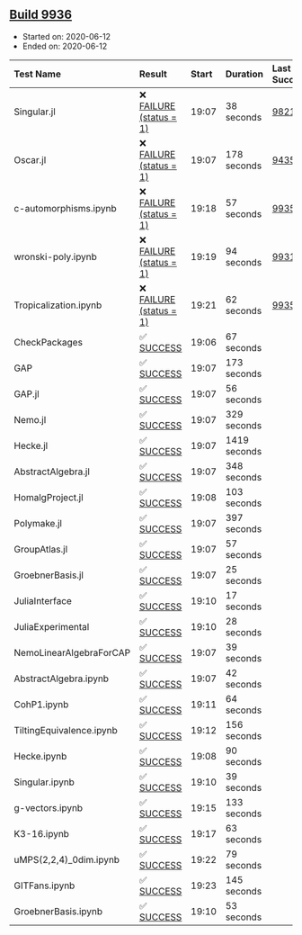 ## [Build 9936](https://oscarci.mathematik.uni-kl.de/job/oscar/9936/)

* Started on: 2020-06-12
* Ended on: 2020-06-12

| Test Name    | Result | Start | Duration | Last Success | First Failure |
|:-------------|:-------|:------|:---------|:-------------|:--------------|
| Singular.jl | ❌ [FAILURE (status = 1)](https://oscarci.mathematik.uni-kl.de/job/oscar/9936/artifact/logs/build-9936/Singular.jl.log) | 19:07 | 38 seconds | [9821](https://oscarci.mathematik.uni-kl.de/job/oscar/9821/) | [9822](https://oscarci.mathematik.uni-kl.de/job/oscar/9822/) |
| Oscar.jl | ❌ [FAILURE (status = 1)](https://oscarci.mathematik.uni-kl.de/job/oscar/9936/artifact/logs/build-9936/Oscar.jl.log) | 19:07 | 178 seconds | [9435](https://oscarci.mathematik.uni-kl.de/job/oscar/9435/) | [9436](https://oscarci.mathematik.uni-kl.de/job/oscar/9436/) |
| c-automorphisms.ipynb | ❌ [FAILURE (status = 1)](https://oscarci.mathematik.uni-kl.de/job/oscar/9936/artifact/logs/build-9936/c-automorphisms.ipynb.log) | 19:18 | 57 seconds | [9935](https://oscarci.mathematik.uni-kl.de/job/oscar/9935/) | [9936](https://oscarci.mathematik.uni-kl.de/job/oscar/9936/) |
| wronski-poly.ipynb | ❌ [FAILURE (status = 1)](https://oscarci.mathematik.uni-kl.de/job/oscar/9936/artifact/logs/build-9936/wronski-poly.ipynb.log) | 19:19 | 94 seconds | [9931](https://oscarci.mathematik.uni-kl.de/job/oscar/9931/) | [9932](https://oscarci.mathematik.uni-kl.de/job/oscar/9932/) |
| Tropicalization.ipynb | ❌ [FAILURE (status = 1)](https://oscarci.mathematik.uni-kl.de/job/oscar/9936/artifact/logs/build-9936/Tropicalization.ipynb.log) | 19:21 | 62 seconds | [9935](https://oscarci.mathematik.uni-kl.de/job/oscar/9935/) | [9936](https://oscarci.mathematik.uni-kl.de/job/oscar/9936/) |
| CheckPackages | ✅ [SUCCESS](https://oscarci.mathematik.uni-kl.de/job/oscar/9936/artifact/logs/build-9936/CheckPackages.log) | 19:06 | 67 seconds |  |  |
| GAP | ✅ [SUCCESS](https://oscarci.mathematik.uni-kl.de/job/oscar/9936/artifact/logs/build-9936/GAP.log) | 19:07 | 173 seconds |  |  |
| GAP.jl | ✅ [SUCCESS](https://oscarci.mathematik.uni-kl.de/job/oscar/9936/artifact/logs/build-9936/GAP.jl.log) | 19:07 | 56 seconds |  |  |
| Nemo.jl | ✅ [SUCCESS](https://oscarci.mathematik.uni-kl.de/job/oscar/9936/artifact/logs/build-9936/Nemo.jl.log) | 19:07 | 329 seconds |  |  |
| Hecke.jl | ✅ [SUCCESS](https://oscarci.mathematik.uni-kl.de/job/oscar/9936/artifact/logs/build-9936/Hecke.jl.log) | 19:07 | 1419 seconds |  |  |
| AbstractAlgebra.jl | ✅ [SUCCESS](https://oscarci.mathematik.uni-kl.de/job/oscar/9936/artifact/logs/build-9936/AbstractAlgebra.jl.log) | 19:07 | 348 seconds |  |  |
| HomalgProject.jl | ✅ [SUCCESS](https://oscarci.mathematik.uni-kl.de/job/oscar/9936/artifact/logs/build-9936/HomalgProject.jl.log) | 19:08 | 103 seconds |  |  |
| Polymake.jl | ✅ [SUCCESS](https://oscarci.mathematik.uni-kl.de/job/oscar/9936/artifact/logs/build-9936/Polymake.jl.log) | 19:07 | 397 seconds |  |  |
| GroupAtlas.jl | ✅ [SUCCESS](https://oscarci.mathematik.uni-kl.de/job/oscar/9936/artifact/logs/build-9936/GroupAtlas.jl.log) | 19:07 | 57 seconds |  |  |
| GroebnerBasis.jl | ✅ [SUCCESS](https://oscarci.mathematik.uni-kl.de/job/oscar/9936/artifact/logs/build-9936/GroebnerBasis.jl.log) | 19:07 | 25 seconds |  |  |
| JuliaInterface | ✅ [SUCCESS](https://oscarci.mathematik.uni-kl.de/job/oscar/9936/artifact/logs/build-9936/JuliaInterface.log) | 19:10 | 17 seconds |  |  |
| JuliaExperimental | ✅ [SUCCESS](https://oscarci.mathematik.uni-kl.de/job/oscar/9936/artifact/logs/build-9936/JuliaExperimental.log) | 19:10 | 28 seconds |  |  |
| NemoLinearAlgebraForCAP | ✅ [SUCCESS](https://oscarci.mathematik.uni-kl.de/job/oscar/9936/artifact/logs/build-9936/NemoLinearAlgebraForCAP.log) | 19:07 | 39 seconds |  |  |
| AbstractAlgebra.ipynb | ✅ [SUCCESS](https://oscarci.mathematik.uni-kl.de/job/oscar/9936/artifact/logs/build-9936/AbstractAlgebra.ipynb.log) | 19:07 | 42 seconds |  |  |
| CohP1.ipynb | ✅ [SUCCESS](https://oscarci.mathematik.uni-kl.de/job/oscar/9936/artifact/logs/build-9936/CohP1.ipynb.log) | 19:11 | 64 seconds |  |  |
| TiltingEquivalence.ipynb | ✅ [SUCCESS](https://oscarci.mathematik.uni-kl.de/job/oscar/9936/artifact/logs/build-9936/TiltingEquivalence.ipynb.log) | 19:12 | 156 seconds |  |  |
| Hecke.ipynb | ✅ [SUCCESS](https://oscarci.mathematik.uni-kl.de/job/oscar/9936/artifact/logs/build-9936/Hecke.ipynb.log) | 19:08 | 90 seconds |  |  |
| Singular.ipynb | ✅ [SUCCESS](https://oscarci.mathematik.uni-kl.de/job/oscar/9936/artifact/logs/build-9936/Singular.ipynb.log) | 19:10 | 39 seconds |  |  |
| g-vectors.ipynb | ✅ [SUCCESS](https://oscarci.mathematik.uni-kl.de/job/oscar/9936/artifact/logs/build-9936/g-vectors.ipynb.log) | 19:15 | 133 seconds |  |  |
| K3-16.ipynb | ✅ [SUCCESS](https://oscarci.mathematik.uni-kl.de/job/oscar/9936/artifact/logs/build-9936/K3-16.ipynb.log) | 19:17 | 63 seconds |  |  |
| uMPS(2,2,4)_0dim.ipynb | ✅ [SUCCESS](https://oscarci.mathematik.uni-kl.de/job/oscar/9936/artifact/logs/build-9936/uMPS-2-2-4-_0dim.ipynb.log) | 19:22 | 79 seconds |  |  |
| GITFans.ipynb | ✅ [SUCCESS](https://oscarci.mathematik.uni-kl.de/job/oscar/9936/artifact/logs/build-9936/GITFans.ipynb.log) | 19:23 | 145 seconds |  |  |
| GroebnerBasis.ipynb | ✅ [SUCCESS](https://oscarci.mathematik.uni-kl.de/job/oscar/9936/artifact/logs/build-9936/GroebnerBasis.ipynb.log) | 19:10 | 53 seconds |  |  |
